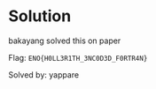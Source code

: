 # Solution
bakayang solved this on paper

Flag: `ENO{H0LL3R1TH_3NC0D3D_F0RTR4N}`

Solved by: yappare